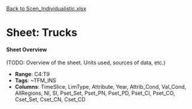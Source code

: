 [Back to Scen_Individualistic.xlsx](README.md)

# Sheet: Trucks

#### Sheet Overview

(TODO: Overview of the sheet. Units used, sources of data, etc.)

- **Range**: C4:T9
- **Tags**: ~TFM_INS
- **Columns**: TimeSlice, LimType, Attribute, Year, Attrib_Cond, Val_Cond, AllRegions, NI, SI, Pset_Set, Pset_PN, Pset_PD, Pset_CI, Pset_CO, Cset_Set, Cset_CN, Cset_CD

